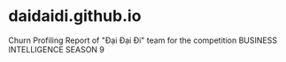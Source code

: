# daidaidi.github.io
Churn Profiling Report of "Đại Đại Đi" team for the competition BUSINESS INTELLIGENCE SEASON 9

